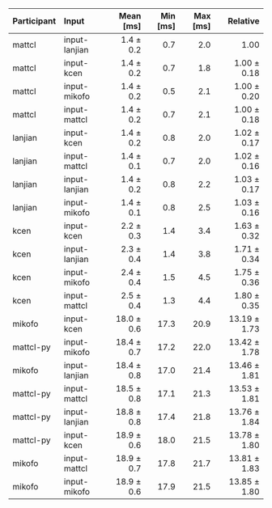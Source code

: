 | Participant | Input | Mean [ms] | Min [ms] | Max [ms] | Relative |
|:---|:---|---:|---:|---:|---:|
| mattcl | input-lanjian | 1.4 ± 0.2 | 0.7 | 2.0 | 1.00 |
| mattcl | input-kcen | 1.4 ± 0.2 | 0.7 | 1.8 | 1.00 ± 0.18 |
| mattcl | input-mikofo | 1.4 ± 0.2 | 0.5 | 2.1 | 1.00 ± 0.20 |
| mattcl | input-mattcl | 1.4 ± 0.2 | 0.7 | 2.1 | 1.00 ± 0.18 |
| lanjian | input-kcen | 1.4 ± 0.2 | 0.8 | 2.0 | 1.02 ± 0.17 |
| lanjian | input-mattcl | 1.4 ± 0.1 | 0.7 | 2.0 | 1.02 ± 0.16 |
| lanjian | input-lanjian | 1.4 ± 0.2 | 0.8 | 2.2 | 1.03 ± 0.17 |
| lanjian | input-mikofo | 1.4 ± 0.1 | 0.8 | 2.5 | 1.03 ± 0.16 |
| kcen | input-kcen | 2.2 ± 0.3 | 1.4 | 3.4 | 1.63 ± 0.32 |
| kcen | input-lanjian | 2.3 ± 0.4 | 1.4 | 3.8 | 1.71 ± 0.34 |
| kcen | input-mikofo | 2.4 ± 0.4 | 1.5 | 4.5 | 1.75 ± 0.36 |
| kcen | input-mattcl | 2.5 ± 0.4 | 1.3 | 4.4 | 1.80 ± 0.35 |
| mikofo | input-kcen | 18.0 ± 0.6 | 17.3 | 20.9 | 13.19 ± 1.73 |
| mattcl-py | input-mikofo | 18.4 ± 0.7 | 17.2 | 22.0 | 13.42 ± 1.78 |
| mikofo | input-lanjian | 18.4 ± 0.8 | 17.0 | 21.4 | 13.46 ± 1.81 |
| mattcl-py | input-mattcl | 18.5 ± 0.8 | 17.1 | 21.3 | 13.53 ± 1.81 |
| mattcl-py | input-lanjian | 18.8 ± 0.8 | 17.4 | 21.8 | 13.76 ± 1.84 |
| mattcl-py | input-kcen | 18.9 ± 0.6 | 18.0 | 21.5 | 13.78 ± 1.80 |
| mikofo | input-mattcl | 18.9 ± 0.7 | 17.8 | 21.7 | 13.81 ± 1.83 |
| mikofo | input-mikofo | 18.9 ± 0.6 | 17.9 | 21.5 | 13.85 ± 1.80 |
